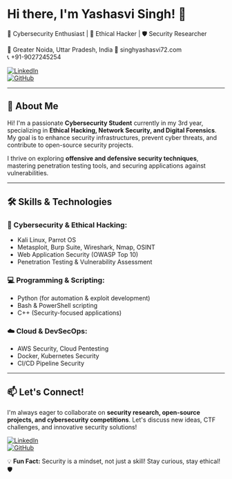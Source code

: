 # Hi there, I'm Yashasvi Singh! 👋

🚀 Cybersecurity Enthusiast | 🔐 Ethical Hacker | 🛡️ Security Researcher

📍 Greater Noida, Uttar Pradesh, India
📧 singhyashasvi72.com  
📞 +91-9027245254

[![LinkedIn](https://img.shields.io/badge/LinkedIn-0077B5?style=for-the-badge&logo=linkedin&logoColor=white)](https://www.linkedin.com/in/yashasvi-singh-b6321625b)  
[![GitHub](https://img.shields.io/badge/GitHub-181717?style=for-the-badge&logo=github&logoColor=white)](https://github.com/Yashasvi1092)  

---

## 🚀 About Me
Hi! I'm a passionate **Cybersecurity Student** currently in my 3rd year, specializing in **Ethical Hacking, Network Security, and Digital Forensics**. My goal is to enhance security infrastructures, prevent cyber threats, and contribute to open-source security projects.

I thrive on exploring **offensive and defensive security techniques**, mastering penetration testing tools, and securing applications against vulnerabilities.

---

## 🛠 Skills & Technologies

### 🔐 Cybersecurity & Ethical Hacking:
- Kali Linux, Parrot OS
- Metasploit, Burp Suite, Wireshark, Nmap, OSINT
- Web Application Security (OWASP Top 10)
- Penetration Testing & Vulnerability Assessment

### 💻 Programming & Scripting:
- Python (for automation & exploit development)
- Bash & PowerShell scripting
- C++ (Security-focused applications)

### ☁️ Cloud & DevSecOps:
- AWS Security, Cloud Pentesting
- Docker, Kubernetes Security
- CI/CD Pipeline Security





---

## 📫 Let's Connect!
I'm always eager to collaborate on **security research, open-source projects, and cybersecurity competitions**. Let's discuss new ideas, CTF challenges, and innovative security solutions!

[![LinkedIn](https://img.shields.io/badge/LinkedIn-0077B5?style=for-the-badge&logo=linkedin&logoColor=white)](https://www.linkedin.com/in/yashasvi-singh-b6321625b)  
[![GitHub](https://img.shields.io/badge/GitHub-181717?style=for-the-badge&logo=github&logoColor=white)](https://github.com/Yashasvi1092)   

💡 **Fun Fact:** Security is a mindset, not just a skill! Stay curious, stay ethical! 🛡️

<!--
**Yashasvi1092/Yashasvi1092** is a ✨ _special_ ✨ repository because its `README.md` (this file) appears on your GitHub profile.

Here are some ideas to get you started:

- 🔭 I’m currently working on ...
- 🌱 I’m currently learning ...
- 👯 I’m looking to collaborate on ...
- 🤔 I’m looking for help with ...
- 💬 Ask me about ...
- 📫 How to reach me: ...
- 😄 Pronouns: ...
- ⚡ Fun fact: ...
-->
